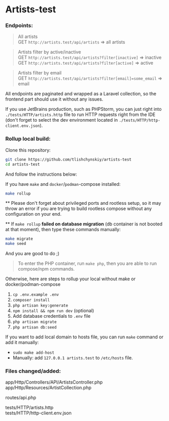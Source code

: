 # Artists-test
### Endpoints:
> All artists <br/>
GET `http://artists.test/api/artists` => all artists

> Artists filter by active/inactive <br/>
GET `http://artists.test/api/artists?filter[inactive]` => inactive
GET `http://artists.test/api/artists?filter[active]` => active

> Artists filter by email <br/>
GET `http://artists.test/api/artists?filter[email]=some_email` => email

All endpoints are paginated and wrapped as a Laravel collection, so the frontend part should use it without any issues.

If you use JetBrains production, such as PHPStorm, you can just right into `./tests/HTTP/artists.http` file to run HTTP requests right from the IDE (don't forget to select the dev environment located in `./tests/HTTP/http-client.env.json`).

### Rollup local build:
Clone this repository:
```bash
git clone https://github.com/tlishchynskiy/artists-test
cd artists-test
```

And follow the instructions below:

If you have `make` and `docker`/`podman`-compose installed:
```bash
make rollup
```
** Please don't forget about privileged ports and rootless setup, so it may throw an error if you are trying to build rootless compose without any configuration on your end.

** If `make rollup` **failed on database migration** (db container is not booted at that moment), then type these commands manually:
```bash
make migrate
make seed
```

And you are good to do ;)

> To enter the PHP container, run `make php`, then you are able to run compose/npm commands.

Otherwise, here are steps to rollup your local without make or docker/podman-compose
1. `cp .env.example .env`
2. `composer install`
3. `php artisan key:generate`
4. `npm install && npm run dev` (optional)
5. Add database credentials to `.env` file
6. `php artisan migrate`
7. `php artisan db:seed`

If you want to add local domain to hosts file, you can run `make` command or add it manually:
- `sudo make add-host`
- Manually: add `127.0.0.1 artists.test` to `/etc/hosts` file.

### Files changed/added:
app/Http/Controllers/API/ArtistsController.php <br/>
app/Http/Resources/ArtistCollection.php

routes/api.php

tests/HTTP/artists.http <br/>
tests/HTTP/http-client.env.json

